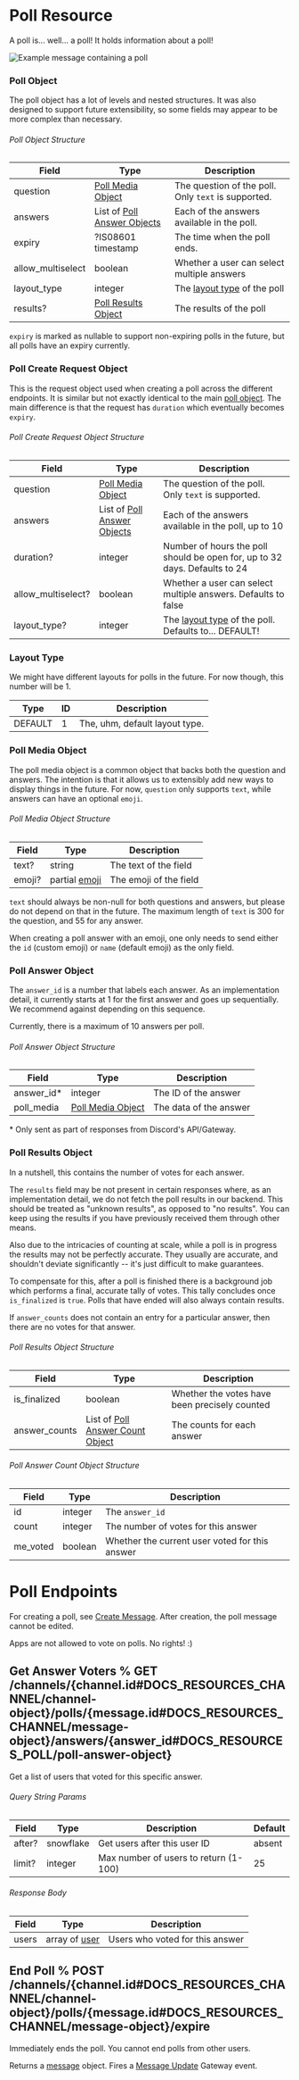 # Poll Resource

A poll is... well... a poll! It holds information about a poll!

![Example message containing a poll](example-poll.png)

### Poll Object

The poll object has a lot of levels and nested structures. It was also designed
to support future extensibility, so some fields may appear to be more complex than
necessary.

###### Poll Object Structure

| Field             | Type                                                                                                | Description                                                     |
|-------------------|-----------------------------------------------------------------------------------------------------|-----------------------------------------------------------------|
| question          | [Poll Media Object](#DOCS_RESOURCES_POLL/poll-media-object-poll-media-object-structure)             | The question of the poll. Only `text` is supported.             |
| answers           | List of [Poll Answer Objects](#DOCS_RESOURCES_POLL/poll-answer-object-poll-answer-object-structure) | Each of the answers available in the poll.                      |
| expiry            | ?IS08601 timestamp                                                                                  | The time when the poll ends.                                    |
| allow_multiselect | boolean                                                                                             | Whether a user can select multiple answers                      |
| layout_type       | integer                                                                                             | The [layout type](#DOCS_RESOURCES_POLL/layout-type) of the poll |
| results?          | [Poll Results Object](#DOCS_RESOURCES_POLL/poll-results-object-poll-results-object-structure)       | The results of the poll                                         |

`expiry` is marked as nullable to support non-expiring polls in the future, but all polls have an expiry currently.

### Poll Create Request Object

This is the request object used when creating a poll across the different endpoints.
It is similar but not exactly identical to the main [poll object](#DOCS_RESOURCES_POLL/poll-object-poll-object-structure).
The main difference is that the request has `duration` which eventually becomes `expiry`.

###### Poll Create Request Object Structure

| Field              | Type                                                                                                | Description                                                                              |
|--------------------|-----------------------------------------------------------------------------------------------------|------------------------------------------------------------------------------------------|
| question           | [Poll Media Object](#DOCS_RESOURCES_POLL/poll-media-object-poll-media-object-structure)             | The question of the poll. Only `text` is supported.                                      |
| answers            | List of [Poll Answer Objects](#DOCS_RESOURCES_POLL/poll-answer-object-poll-answer-object-structure) | Each of the answers available in the poll, up to 10                                      |
| duration?          | integer                                                                                             | Number of hours the poll should be open for, up to 32 days. Defaults to 24               |
| allow_multiselect? | boolean                                                                                             | Whether a user can select multiple answers. Defaults to false                            |
| layout_type?       | integer                                                                                             | The [layout type](#DOCS_RESOURCES_POLL/layout-type) of the poll. Defaults to... DEFAULT! |

### Layout Type

We might have different layouts for polls in the future.
For now though, this number will be 1.

| Type    | ID | Description                    |
|---------|----|--------------------------------|
| DEFAULT | 1  | The, uhm, default layout type. |

### Poll Media Object

The poll media object is a common object that backs both the question and answers.
The intention is that it allows us to extensibly add new ways to display things in the future.
For now, `question` only supports `text`, while answers can have an optional `emoji`.

###### Poll Media Object Structure

| Field  | Type                                                | Description            |
|--------|-----------------------------------------------------|------------------------|
| text?  | string                                              | The text of the field  |
| emoji? | partial [emoji](#DOCS_RESOURCES_EMOJI/emoji-object) | The emoji of the field |

`text` should always be non-null for both questions and answers, but please do not depend on that in the future.
The maximum length of `text` is 300 for the question, and 55 for any answer.

When creating a poll answer with an emoji, one only needs to send either the `id` (custom emoji) or `name` (default emoji) as the only field.

### Poll Answer Object

The `answer_id` is a number that labels each answer.
As an implementation detail, it currently starts at 1 for the first answer and goes up sequentially.
We recommend against depending on this sequence.

Currently, there is a maximum of 10 answers per poll.

###### Poll Answer Object Structure

| Field       | Type                                                                                    | Description            |
|-------------|-----------------------------------------------------------------------------------------|------------------------|
| answer_id\* | integer                                                                                 | The ID of the answer   |
| poll_media  | [Poll Media Object](#DOCS_RESOURCES_POLL/poll-media-object-poll-media-object-structure) | The data of the answer |

\* Only sent as part of responses from Discord's API/Gateway.

### Poll Results Object

In a nutshell, this contains the number of votes for each answer.

The `results` field may be not present in certain responses where, as an implementation detail, we do not fetch the poll results in our backend.
This should be treated as "unknown results", as opposed to "no results". You can keep using the results if you have previously received them through other means.

Also due to the intricacies of counting at scale, while a poll is in progress the results may not be perfectly accurate.
They usually are accurate, and shouldn't deviate significantly -- it's just difficult to make guarantees.

To compensate for this, after a poll is finished there is a background job which performs a final, accurate tally of votes.
This tally concludes once `is_finalized` is `true`. Polls that have ended will also always contain results.

If `answer_counts` does not contain an entry for a particular answer, then there are no votes for that answer.

###### Poll Results Object Structure

| Field         | Type                                                                                                            | Description                                   |
|---------------|-----------------------------------------------------------------------------------------------------------------|-----------------------------------------------|
| is_finalized  | boolean                                                                                                         | Whether the votes have been precisely counted |
| answer_counts | List of [Poll Answer Count Object](#DOCS_RESOURCES_POLL/poll-results-object-poll-answer-count-object-structure) | The counts for each answer                    |

###### Poll Answer Count Object Structure

| Field    | Type    | Description                                    |
|----------|---------|------------------------------------------------|
| id       | integer | The `answer_id`                                |
| count    | integer | The number of votes for this answer            |
| me_voted | boolean | Whether the current user voted for this answer |

# Poll Endpoints

For creating a poll, see [Create Message](#DOCS_RESOURCES_CHANNEL/create-message). After creation, the poll message cannot be edited.

Apps are not allowed to vote on polls. No rights! :)

## Get Answer Voters % GET /channels/{channel.id#DOCS_RESOURCES_CHANNEL/channel-object}/polls/{message.id#DOCS_RESOURCES_CHANNEL/message-object}/answers/{answer_id#DOCS_RESOURCES_POLL/poll-answer-object}

Get a list of users that voted for this specific answer.

###### Query String Params

| Field  | Type      | Description                           | Default |
|--------|-----------|---------------------------------------|---------|
| after? | snowflake | Get users after this user ID          | absent  |
| limit? | integer   | Max number of users to return (1-100) | 25      |

###### Response Body

| Field | Type                                              | Description                     |
|-------|---------------------------------------------------|---------------------------------|
| users | array of [user](#DOCS_RESOURCES_USER/user-object) | Users who voted for this answer |

## End Poll % POST /channels/{channel.id#DOCS_RESOURCES_CHANNEL/channel-object}/polls/{message.id#DOCS_RESOURCES_CHANNEL/message-object}/expire

Immediately ends the poll. You cannot end polls from other users.

Returns a [message](#DOCS_RESOURCES_CHANNEL/message-object) object. Fires a [Message Update](#DOCS_TOPICS_GATEWAY_EVENTS/message-update) Gateway event.
